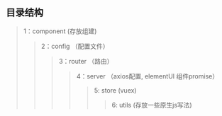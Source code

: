 ## 目录结构
> 1：component (存放组建)
>> 2：config （配置文件）
>>> 3：router （路由）
>>>> 4：server （axios配置, elementUI 组件promise）
>>>>> 5: store (vuex)
>>>>>> 6: utils (存放一些原生js写法)



